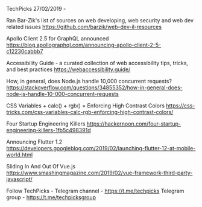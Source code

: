 TechPicks 27/02/2019 -

Ran Bar-Zik's list of sources on web developing, web security and web dev related issues
https://github.com/barzik/web-dev-il-resources

Apollo Client 2.5 for GraphQL announced
https://blog.apollographql.com/announcing-apollo-client-2-5-c12230cabbb7

Accessibility Guide - a curated collection of web accessibility tips, tricks, and best practices
https://webaccessibility.guide/

How, in general, does Node.js handle 10,000 concurrent requests?
https://stackoverflow.com/questions/34855352/how-in-general-does-node-js-handle-10-000-concurrent-requests

CSS Variables + calc() + rgb() = Enforcing High Contrast Colors
https://css-tricks.com/css-variables-calc-rgb-enforcing-high-contrast-colors/

Four Startup Engineering Killers
https://hackernoon.com/four-startup-engineering-killers-1fb5c498391d

Announcing Flutter 1.2
https://developers.googleblog.com/2019/02/launching-flutter-12-at-mobile-world.html

Sliding In And Out Of Vue.js
https://www.smashingmagazine.com/2019/02/vue-framework-third-party-javascript/

Follow TechPicks -
Telegram channel - https://t.me/techpicks
Telegram group - https://t.me/techpicksgroup
